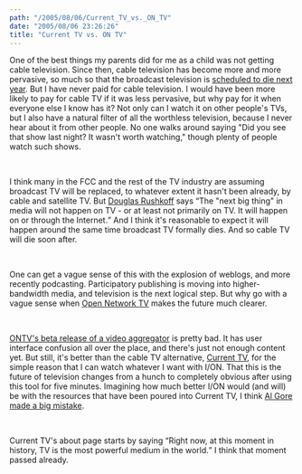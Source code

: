 ```yaml
---
path: "/2005/08/06/Current_TV_vs._ON_TV" 
date: "2005/08/06 23:26:26" 
title: "Current TV vs. ON TV" 
---
```

<p>One of the best things my parents did for me as a child was not getting cable television. Since then, cable television has become more and more pervasive, so much so that the broadcast television is <a href="http://www.msnbc.msn.com/id/7593620/">scheduled to die next year</a>. But I have never paid for cable television. I would have been more likely to pay for cable TV if it was less pervasive, but why pay for it when everyone else I know has it? Not only can I watch it on other people's TVs, but I also have a natural filter of all the worthless television, because I never hear about it from other people. No one walks around saying "Did you see that show last night? It wasn't worth watching," though plenty of people watch such shows.</p><br><p>I think many in the FCC and the rest of the TV industry are assuming broadcast TV will be replaced, to whatever extent it hasn't been already, by cable and satellite TV. But <a href="http://www.rushkoff.com/2005/08/current-tv.php">Douglas Rushkoff</a> says <q>The "next big thing" in media will not happen on TV - or at least not primarily on TV. It will happen on or through the Internet.</q> And I think it's reasonable to expect it will happen around the same time broadcast TV formally dies. And so cable TV will die soon after.</p><br><p>One can get a vague sense of this with the explosion of weblogs, and more recently podcasting. Participatory publishing is moving into higher-bandwidth media, and television is the next logical step. But why go with a vague sense when <a href="http://openvision.tv/">Open Network TV</a> makes the future much clearer.</p><br><p><a href="http://openvision.tv/home/ion.html">ONTV's beta release of a video aggregator</a> is pretty bad. It has user interface confusion all over the place, and there's just not enough content yet. But still, it's better than the cable TV alternative, <a href="http://current.tv/">Current TV</a>, for the simple reason that I can watch whatever I want with I/ON. That this is the future of television changes from a hunch to completely obvious after using this tool for five minutes. Imagining how much better I/ON would (and will) be with the resources that have been poured into Current TV, I think <a href="http://www.thenation.com/doc.mhtml?i=20050516&amp;s=berman">Al Gore made a big mistake</a>.</p><br><p>Current TV's about page starts by saying <q>Right now, at this moment in history, TV is the most powerful medium in the world.</q> I think that moment passed already.</p>